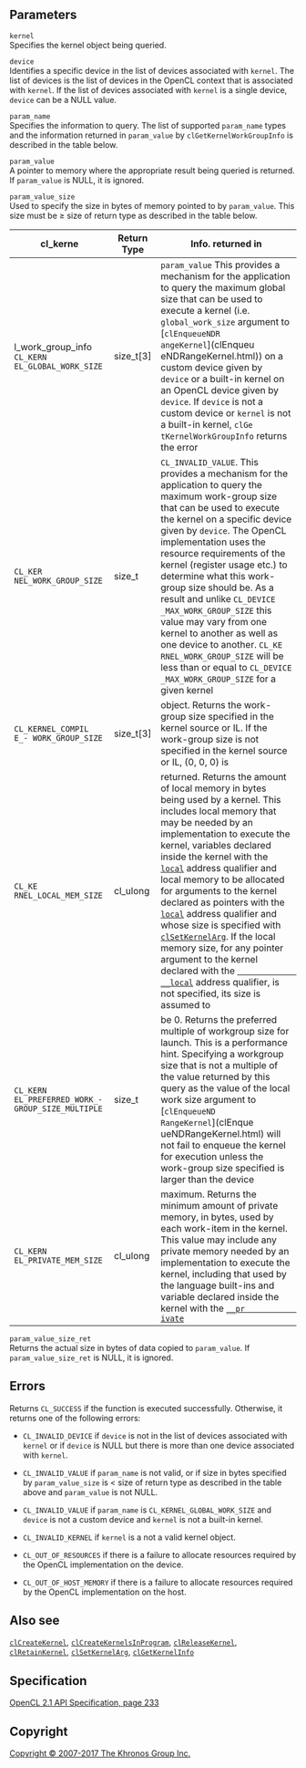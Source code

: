 
## Parameters

`kernel`  
Specifies the kernel object being queried.

`device`  
Identifies a specific device in the list of devices associated with
`kernel`. The list of devices is the list of devices in the OpenCL
context that is associated with `kernel`. If the list of devices
associated with `kernel` is a single device, `device` can be a NULL
value.

`param_name`  
Specifies the information to query. The list of supported `param_name`
types and the information returned in `param_value` by
`clGetKernelWorkGroupInfo` is described in the table below.

`param_value`  
A pointer to memory where the appropriate result being queried is
returned. If `param_value` is NULL, it is ignored.

`param_value_size`  
Used to specify the size in bytes of memory pointed to by `param_value`.
This size must be ≥ size of return type as described in the table below.

| cl\_kerne            | Return Type          | Info. returned in     |
| --- | --- | --- |
|  l\_work\_group\_info   `CL_KERN               EL_GLOBAL_WORK_SIZE` |  size\_t\[3\]         |  `param_value`           This provides a         mechanism for the       application to query    the maximum global      size that can be used   to execute a kernel     (i.e.                   `global_work_size`      argument to             [`clEnqueueNDR          angeKernel`](clEnqueu   eNDRangeKernel.html))   on a custom device      given by `device` or    a built-in kernel on    an OpenCL device        given by `device`.      If `device` is not a    custom device or        `kernel` is not a       built-in kernel,        `clGe                   tKernelWorkGroupInfo`   returns the error     |
|  `CL_KER                NEL_WORK_GROUP_SIZE` |  size\_t              |  `CL_INVALID_VALUE`.     This provides a         mechanism for the       application to query    the maximum             work-group size that    can be used to          execute the kernel on   a specific device       given by `device`.      The OpenCL              implementation uses     the resource            requirements of the     kernel (register        usage etc.) to          determine what this     work-group size         should be.              As a result and         unlike                  `CL_DEVICE              _MAX_WORK_GROUP_SIZE`   this value may vary     from one kernel to      another as well as      one device to           another.                `CL_KE                  RNEL_WORK_GROUP_SIZE`   will be less than or    equal to                `CL_DEVICE              _MAX_WORK_GROUP_SIZE`   for a given kernel    |
|  `CL_KERNEL_COMPIL      E_- WORK_GROUP_SIZE` |  size\_t\[3\]         |  object.                 Returns the             work-group size         specified in the        kernel source or IL.    If the work-group       size is not specified   in the kernel source    or IL, (0, 0, 0) is   |
|  `CL_KE                 RNEL_LOCAL_MEM_SIZE` |  cl\_ulong            |  returned.               Returns the amount of   local memory in bytes   being used by a         kernel. This includes   local memory that may   be needed by an         implementation to       execute the kernel,     variables declared      inside the kernel       with the                [`local`](local.html)   address qualifier and   local memory to be      allocated for           arguments to the        kernel declared as      pointers with the       [`local`](local.html)   address qualifier and   whose size is           specified with          [`clSetKernelArg`](     clSetKernelArg.html).   If the local memory     size, for any pointer   argument to the         kernel declared with    the                     [`                      __local`](local.html)   address qualifier, is   not specified, its      size is assumed to    |
|  `CL_KERN               EL_PREFERRED_WORK_-    GROUP_SIZE_MULTIPLE` |  size\_t              |  be 0.                   Returns the preferred   multiple of workgroup   size for launch. This   is a performance        hint. Specifying a      workgroup size that     is not a multiple of    the value returned by   this query as the       value of the local      work size argument to   [`clEnqueueND           RangeKernel`](clEnque   ueNDRangeKernel.html)   will not fail to        enqueue the kernel      for execution unless    the work-group size     specified is larger     than the device       |
|  `CL_KERN               EL_PRIVATE_MEM_SIZE` |  cl\_ulong            |  maximum.                Returns the minimum     amount of private       memory, in bytes,       used by each            work-item in the        kernel. This value      may include any         private memory needed   by an implementation    to execute the          kernel, including       that used by the        language built-ins      and variable declared   inside the kernel       with the                [`__pr                  ivate`](private.html) |

`param_value_size_ret`  
Returns the actual size in bytes of data copied to `param_value`. If
`param_value_size_ret` is NULL, it is ignored.

## Errors

Returns `CL_SUCCESS` if the function is executed successfully.
Otherwise, it returns one of the following errors:

-   `CL_INVALID_DEVICE` if `device` is not in the list of devices
    associated with `kernel` or if `device` is NULL but there is more
    than one device associated with `kernel`.

-   `CL_INVALID_VALUE` if `param_name` is not valid, or if size in bytes
    specified by `param_value_size` is &lt; size of return type as
    described in the table above and `param_value` is not NULL.

-   `CL_INVALID_VALUE` if `param_name` is `CL_KERNEL_GLOBAL_WORK_SIZE`
    and `device` is not a custom device and `kernel` is not a built-in
    kernel.

-   `CL_INVALID_KERNEL` if `kernel` is a not a valid kernel object.

-   `CL_OUT_OF_RESOURCES` if there is a failure to allocate resources
    required by the OpenCL implementation on the device.

-   `CL_OUT_OF_HOST_MEMORY` if there is a failure to allocate resources
    required by the OpenCL implementation on the host.

## Also see

[`clCreateKernel`](clCreateKernel.html),
[`clCreateKernelsInProgram`](clCreateKernelsInProgram.html),
[`clReleaseKernel`](clReleaseKernel.html),
[`clRetainKernel`](clRetainKernel.html),
[`clSetKernelArg`](clSetKernelArg.html),
[`clGetKernelInfo`](clGetKernelInfo.html)

## Specification

[OpenCL 2.1 API Specification, page
233](https://www.khronos.org/registry/cl/specs/opencl-2.1.pdf#page=233)

## Copyright

[Copyright © 2007-2017 The Khronos Group Inc.](copyright.html)
